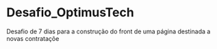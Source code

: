 # Desafio_OptimusTech
Desafio de 7 dias para a construção do front de uma página destinada a novas contrataçõe

